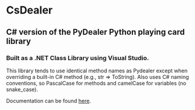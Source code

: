 # CsDealer

## C# version of the PyDealer Python playing card library
### Built as a .NET Class Library using Visual Studio.

This library tends to use identical method names as Pydealer except when overriding a built-in C# method (e.g., str => ToString). Also uses C# naming conventions, so PascalCase for methods and camelCase for variables (no snake_case).

Documentation can be found [here](./Documentation/CsDealer.md).
